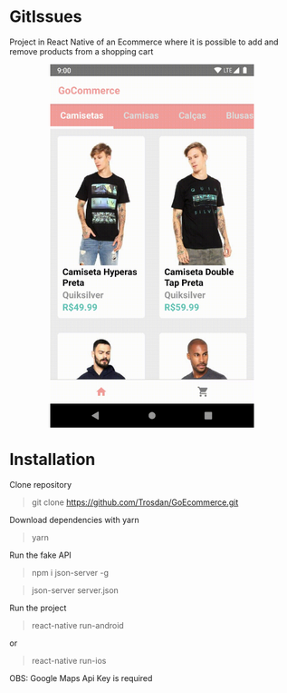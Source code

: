 # GitIssues

Project in React Native of an Ecommerce where it is possible to add and remove products from a shopping cart

<p align="center">
<img src="assets_readme/GoEcommerce.gif" width="360" height="640" align="center" />
</p>

# Installation

Clone repository

> git clone https://github.com/Trosdan/GoEcommerce.git

Download dependencies with yarn

> yarn

Run the fake API

> npm i json-server -g

> json-server server.json

Run the project

> react-native run-android

or

> react-native run-ios

OBS: Google Maps Api Key is required
